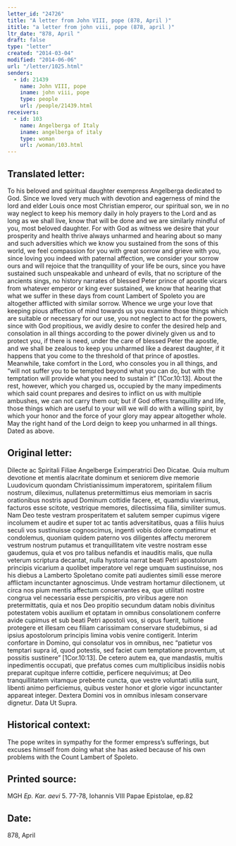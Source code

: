 ```yaml
---
letter_id: "24726"
title: "A letter from John VIII, pope (878, April )"
ititle: "a letter from john viii, pope (878, april )"
ltr_date: "878, April "
draft: false
type: "letter"
created: "2014-03-04"
modified: "2014-06-06"
url: "/letter/1025.html"
senders:
  - id: 21439
    name: John VIII, pope
    iname: john viii, pope
    type: people
    url: /people/21439.html
receivers:
  - id: 103
    name: Angelberga of Italy
    iname: angelberga of italy
    type: woman
    url: /woman/103.html
---
```

<h2> Translated letter:</h2>To his beloved and spiritual daughter exempress Angelberga dedicated to God.
Since we loved very much with devotion and eagerness of mind the lord and elder Louis once most Christian emperor, our spiritual son, we in no way neglect to keep his memory daily in holy prayers to the Lord and as long as we shall live, know that will be done and we are similarly mindful of you, most beloved daughter.  For with God as witness we desire that your prosperity and health thrive always unharmed and hearing about so many and such adversities which we know you sustained from the sons of this world, we feel compassion for you with great sorrow and grieve with you, since loving you indeed with paternal affection, we consider your sorrow ours and will rejoice that the tranquillity of your life be ours, since you have sustained such unspeakable and unheard of evils, that no scripture of the ancients sings, no history narrates of blessed Peter prince of apostle vicars from whatever emperor or king ever sustained, we know that hearing that what we suffer in these days from count Lambert of Spoleto you are altogether afflicted with similar sorrow.  Whence we urge your love that keeping pious affection of mind towards us you examine those things which are suitable or necessary for our use, you not neglect to act for the powers, since with God propitious, we avidly desire to confer the desired help and consolation in all things according to the power divinely given us and to protect you, if there is need, under the care of blessed Peter the apostle, and we shall be zealous to keep you unharmed like a dearest daughter, if it happens that you come to the threshold of that prince of apostles.   Meanwhile, take comfort in the Lord, who consoles you in all things, and “will not suffer you to be tempted beyond what you can do, but with the temptation will provide what you need to sustain it” [1Cor.10:13].  About the rest, however, which you charged us, occupied by the many impediments which said count prepares and desires to inflict on us with multiple ambushes, we can not carry them out; but if God offers tranquillity and life, those things which are useful to your will we will do with a willing spirit, by which your honor and the force of your glory may appear altogether whole.  May the right hand of the Lord deign to keep you unharmed in all things.
Dated as above.
<h2 class="mt-4"> Original letter:</h2>Dilecte ac Spiritali Filiae Angelberge Eximperatrici Deo Dicatae.
Quia multum devotione et mentis alacritate dominum et seniorem dive memorie Luudovicum quondam Christianissimum imperatorem, spiritalem filium nostrum, dileximus, nullatenus pretermittimus eius memoriam in sacris orationibus nostris apud Dominum cottidie facere, et, quamdiu vixerimus, facturos esse scitote, vestrique memores, dilectissima filia, similiter sumus.  Nam Deo teste vestram prosperitatem et salutem semper cupimus vigere incolumem et audire et super tot ac tantis adversitatibus, quas a filiis huius seculi vos sustinuisse cognoscimus, ingenti vobis dolore compatimur et condolemus, quoniam quidem paterno vos diligentes affectu merorem vestrum nostrum putamus et tranquillitatem vite vestre nostram esse gaudemus, quia et vos pro talibus nefandis et inauditis malis, que nulla veterum scriptura decantat, nulla hystoria narrat beati Petri apostolorum principis vicarium a quolibet imperatore vel rege umquam sustinuisse, nos his diebus a Lamberto Spoletano comite pati audientes simili esse merore afflictam incunctanter agnoscimus.  Unde vestram hortamur dilectionem, ut circa nos pium mentis affectum conservantes ea, que utilitati nostre congrua vel necessaria esse perspicitis, pro viribus agere non pretermittatis, quia et nos Deo propitio secundum datam nobis divinitus potestatem vobis auxilium et optatam in omnibus consolationem conferre avide cupimus et sub beati Petri apostoli vos, si opus fuerit, tuitione protegere et illesam ceu filiam carissimam conservare studebimus, si ad ipsius apostolorum principis limina vobis venire contigerit.  Interim confortare in Domino, qui consolatur vos in omnibus, nec “patietur vos temptari supra id, quod potestis, sed faciet cum temptatione proventum, ut possitis sustinere” [1Cor.10:13].   De cetero autem ea, que mandastis, multis inpedimentis occupati, que prefatus comes cum multiplicibus insidiis nobis preparat cupitque inferre cottidie, perficere nequivimus; at Deo  tranquillitatem vitamque prebente cuncta, que vestre voluntati utilia sunt, libenti animo perficiemus, quibus vester honor et glorie vigor incunctanter appareat integer.  Dextera Domini vos in omnibus inlesam conservare dignetur.
Data Ut Supra.
<h2 class="mt-4"> Historical context:</h2>The pope writes in sympathy for the former empress’s sufferings, but excuses himself from doing what she has asked because of his own problems with the Count Lambert of Spoleto.
<h2 class="mt-4"> Printed source:</h2><p>MGH <em>Ep. Kar. aevi</em> 5. 77-78, Iohannis VIII Papae Epistolae, ep.82</p><h2 class="mt-4"> Date:</h2>878, April 